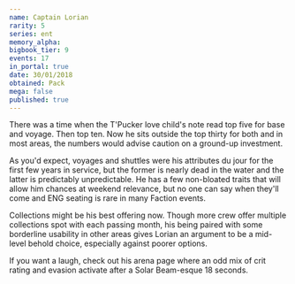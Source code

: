 ```yaml
---
name: Captain Lorian
rarity: 5
series: ent
memory_alpha:
bigbook_tier: 9
events: 17
in_portal: true
date: 30/01/2018
obtained: Pack
mega: false
published: true
---
```


There was a time when the T'Pucker love child's note read top five for base and voyage. Then top ten. Now he sits outside the top thirty for both and in most areas, the numbers would advise caution on a ground-up investment.

As you'd expect, voyages and shuttles were his attributes du jour for the first few years in service, but the former is nearly dead in the water and the latter is predictably unpredictable. He has a few non-bloated traits that will allow him chances at weekend relevance, but no one can say when they'll come and ENG seating is rare in many Faction events.

Collections might be his best offering now. Though more crew offer multiple collections spot with each passing month, his being paired with some borderline usability in other areas gives Lorian an argument to be a mid-level behold choice, especially against poorer options.

If you want a laugh, check out his arena page where an odd mix of crit rating and evasion activate after a Solar Beam-esque 18 seconds.
